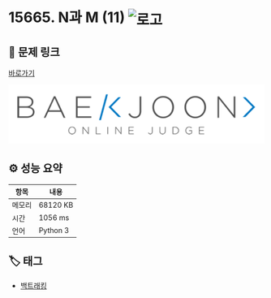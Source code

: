 # 15665. N과 M (11) <img src="https://d2gd6pc034wcta.cloudfront.net/tier/9.svg" alt="로고" height="32" style="vertical-align: middle;" />

## 🔗 문제 링크

[바로가기](https://www.acmicpc.net/problem/15665)

![백준 로고](../../images/boj.png)

## ⚙️ 성능 요약

| 항목   | 내용     |
| ------ | -------- |
| 메모리 | 68120 KB |
| 시간   | 1056 ms  |
| 언어   | Python 3 |

## 🏷️ 태그

- [백트래킹](https://www.acmicpc.net/problemset?sort=ac_desc&algo=5)
